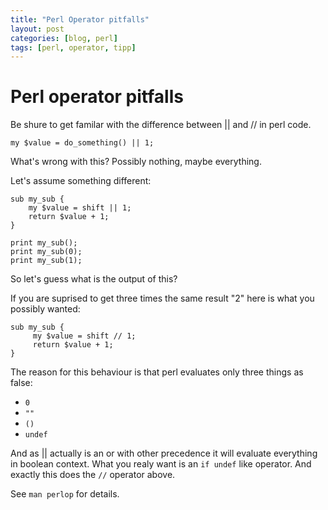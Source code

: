 ```yaml
---
title: "Perl Operator pitfalls"
layout: post
categories: [blog, perl]
tags: [perl, operator, tipp]
---
```


# Perl operator pitfalls

Be shure to get familar with the difference between || and // in perl code.

    my $value = do_something() || 1;

What's wrong with this? Possibly nothing, maybe everything.

Let's assume something different:

    sub my_sub {
        my $value = shift || 1;
        return $value + 1;
    }

    print my_sub();
    print my_sub(0);
    print my_sub(1);

So let's guess what is the output of this?

If you are suprised to get three times the same result "2" here is what you
possibly wanted:

    sub my_sub {
         my $value = shift // 1;
         return $value + 1;
    }

The reason for this behaviour is that perl evaluates only three things as 
false:

* `0`
* `""`
* `()`
* `undef`

And as || actually is an or with other precedence it will evaluate everything
in boolean context. What you realy want is an `if undef` like operator. And
exactly this does the `//` operator above.

See `man perlop` for details.
